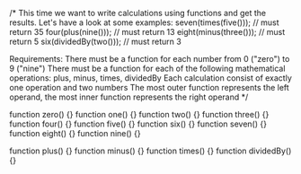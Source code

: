 /*
This time we want to write calculations using
functions and get the results. Let's have a look at some examples:
seven(times(five())); // must return 35
four(plus(nine())); // must return 13
eight(minus(three())); // must return 5
six(dividedBy(two())); // must return 3

Requirements:
There must be a function for each number from 0 ("zero") to 9 ("nine")
There must be a function for each of the following
mathematical operations: plus, minus, times, dividedBy
Each calculation consist of exactly one operation and two numbers
The most outer function represents the left operand,
the most inner function represents the right operand
*/

function zero() {}
function one() {}
function two() {}
function three() {}
function four() {}
function five() {}
function six() {}
function seven() {}
function eight() {}
function nine() {}

function plus() {}
function minus() {}
function times() {}
function dividedBy() {}
